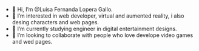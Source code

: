 - 👋 Hi, I’m @Luisa Fernanda Lopera Gallo.
- 👀 I’m interested in web developer, virtual and aumented reality, i also desing characters and web pages.
- 🌱 I’m currently studying engineer in digital entertainment designs.
- 💞️ I’m looking to collaborate with people who love develope video games and wed pages. 

<!---
LuisaLopera115/LuisaLopera115 is a ✨ special ✨ repository because its `README.md` (this file) appears on your GitHub profile.
You can click the Preview link to take a look at your changes.
--->
